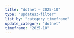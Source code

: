 ```yaml
---
title: "dotnet — 2025-10"
type: "updates2-filter"
list_by: "category_timeframe"
update_category: "dotnet"
timeframe: "2025-10"
---
```

